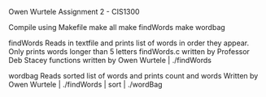 Owen Wurtele
Assignment 2  - CIS1300

Compile using Makefile
make all
make findWords
make wordbag

findWords
  Reads in textfile and prints list of words in order they appear.
  Only prints words longer than 5 letters
  findWords.c written by Professor Deb Stacey
  functions written by Owen Wurtele
<textfile> | ./findWords

wordbag
  Reads sorted list of words and prints count and words
  Written by Owen Wurtele
<textfile> | ./findWords | sort | ./wordBag
